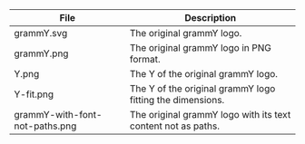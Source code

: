| File                           | Description                                                  |
| ------------------------------ | ------------------------------------------------------------ |
| grammY.svg                     | The original grammY logo.                                    |
| grammY.png                     | The original grammY logo in PNG format.                      |
| Y.png                          | The Y of the original grammY logo.                           |
| Y-fit.png                      | The Y of the original grammY logo fitting the dimensions.    |
| grammY-with-font-not-paths.png | The original grammY logo with its text content not as paths. |
